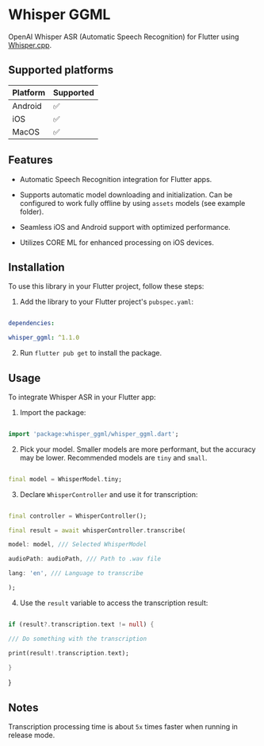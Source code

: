 
# Whisper GGML



OpenAI Whisper ASR (Automatic Speech Recognition) for Flutter using [Whisper.cpp](https://github.com/ggerganov/whisper.cpp).




## Supported platforms


| Platform  | Supported |
|-----------|-----------|
| Android   | ✅        |
| iOS       | ✅        |
| MacOS     | ✅        |





## Features



- Automatic Speech Recognition integration for Flutter apps.

- Supports automatic model downloading and initialization. Can be configured to work fully offline by using `assets` models (see example folder).

- Seamless iOS and Android support with optimized performance.

- Utilizes CORE ML for enhanced processing on iOS devices.



## Installation



To use this library in your Flutter project, follow these steps:



1. Add the library to your Flutter project's `pubspec.yaml`:

```yaml

dependencies:

whisper_ggml: ^1.1.0

```

2. Run `flutter pub get` to install the package.



## Usage



To integrate Whisper ASR in your Flutter app:



1. Import the package:

```dart

import 'package:whisper_ggml/whisper_ggml.dart';

```



2. Pick your model. Smaller models are more performant, but the accuracy may be lower. Recommended models are `tiny` and `small`.

```dart

final model = WhisperModel.tiny;

```

3. Declare `WhisperController` and use it for transcription:

```dart

final controller = WhisperController();

final result = await whisperController.transcribe(

model: model, /// Selected WhisperModel

audioPath: audioPath, /// Path to .wav file

lang: 'en', /// Language to transcribe

);

```

4. Use the `result` variable to access the transcription result:

```dart

if (result?.transcription.text != null) {

/// Do something with the transcription

print(result!.transcription.text);

}

```

}



## Notes



Transcription processing time is about `5x` times faster when running in release mode.
